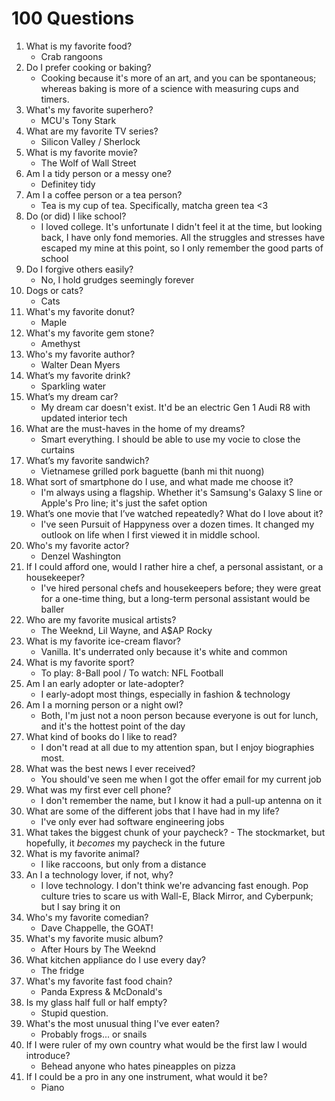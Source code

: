 # 100 Questions

1. What is my favorite food?
    - Crab rangoons
1. Do I prefer cooking or baking?
    - Cooking because it's more of an art, and you can be spontaneous; whereas baking is more of a science with measuring cups and timers.
1. What's my favorite superhero?
    - MCU's Tony Stark
4. What are my favorite TV series?
    - Silicon Valley / Sherlock
5. What is my favorite movie?
    - The Wolf of Wall Street
6. Am I a tidy person or a messy one?
    - Definitey tidy
7. Am I a coffee person or a tea person?
    - Tea is my cup of tea. Specifically, matcha green tea <3
8. Do (or did) I like school?
    - I loved college. It's unfortunate I didn't feel it at the time, but looking back, I have only fond memories. All the struggles and stresses have escaped my mine at this point, so I only remember the good parts of school
9. Do I forgive others easily?
    - No, I hold grudges seemingly forever
10. Dogs or cats?
    - Cats
11. What's my favorite donut?
    - Maple
12. What's my favorite gem stone?
    - Amethyst
13. Who's my favorite author?
    - Walter Dean Myers
14. What’s my favorite drink?
    - Sparkling water
15. What’s my dream car?
    - My dream car doesn't exist. It'd be an electric Gen 1 Audi R8 with updated interior tech
16. What are the must-haves in the home of my dreams?
    - Smart everything. I should be able to use my vocie to close the curtains
17. What’s my favorite sandwich?
    - Vietnamese grilled pork baguette (banh mi thit nuong)
18. What sort of smartphone do I use, and what made me choose it?
    - I'm always using a flagship. Whether it's Samsung's Galaxy S line or Apple's Pro line; it's just the safet option
19. What’s one movie that I’ve watched repeatedly? What do I love about it?
    - I've seen Pursuit of Happyness over a dozen times. It changed my outlook on life when I first viewed it in middle school.
20. Who's my favorite actor?
    - Denzel Washington
21. If I could afford one, would I rather hire a chef, a personal assistant, or a housekeeper?
    - I've hired personal chefs and housekeepers before; they were great for a one-time thing, but a long-term personal assistant would be baller
22. Who are my favorite musical artists?
    - The Weeknd, Lil Wayne, and A$AP Rocky
23. What is my favorite ice-cream flavor?
    - Vanilla. It's underrated only because it's white and common
24. What is my favorite sport?
    - To play: 8-Ball pool / To watch: NFL Football
25. Am I an early adopter or late-adopter?
    - I early-adopt most things, especially in fashion & technology
26. Am I a morning person or a night owl?
    - Both, I'm just not a noon person because everyone is out for lunch, and it's the hottest point of the day
27. What kind of books do I like to read?
    - I don't read at all due to my attention span, but I enjoy biographies most.
28. What was the best news I ever received?
    - You should've seen me when I got the offer email for my current job
29. What was my first ever cell phone?
    - I don't remember the name, but I know it had a pull-up antenna on it
30. What are some of the different jobs that I have had in my life?
    - I've only ever had software engineering jobs
31.  What takes the biggest chunk of your paycheck?
    - The stockmarket, but hopefully, it *becomes* my paycheck in the future
32. What is my favorite animal?
    - I like raccoons, but only from a distance
33. An I a technology lover, if not, why?
    - I love technology. I don't think we're advancing fast enough. Pop culture tries to scare us with Wall-E, Black Mirror, and Cyberpunk; but I say bring it on
34. Who's my favorite comedian?
    - Dave Chappelle, the GOAT!
35. What's my favorite music album?
    - After Hours by The Weeknd
36. What kitchen appliance do I use every day?
    - The fridge
37. What's my favorite fast food chain?
    - Panda Express & McDonald's
38. Is my glass half full or half empty?
    - Stupid question.
39. What's the most unusual thing I've ever eaten?
    - Probably frogs... or snails
40. If I were ruler of my own country what would be the first law I would introduce?
    - Behead anyone who hates pineapples on pizza
41. If I could be a pro in any one instrument, what would it be?
    - Piano